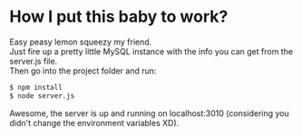 # How I put this baby to work?
Easy peasy lemon squeezy my friend.
<br>
Just fire up a pretty little MySQL instance with the info you can get from the server.js file.
<br>
Then go into the project folder and run:
```sh
$ npm install
$ node server.js
```
Awesome, the server is up and running on localhost:3010 (considering you didn't change the environment variables XD).
